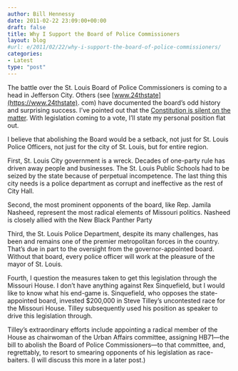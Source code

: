 ```yaml
---
author: Bill Hennessy
date: 2011-02-22 23:09:00+00:00
draft: false
title: Why I Support the Board of Police Commissioners
layout: blog
#url: e/2011/02/22/why-i-support-the-board-of-police-commissioners/
categories:
- Latest
type: "post"
---
```


The battle over the St. Louis Board of Police Commissioners is coming to a head in Jefferson City. Others (see [www.24thstate](https://www.24thstate). com) have documented the board’s odd history and surprising success. I’ve pointed out that the [Constitution is silent on the matter](https://hennessysview.com/political-science/whats-the-constitutional-standing-of-a-city/). With legislation coming to a vote, I’ll state my personal position flat out. 

 

I believe that abolishing the Board would be a setback, not just for St. Louis Police Officers, not just for the city of St. Louis, but for entire region.

 

First, St. Louis City government is a wreck. Decades of one-party rule has driven away people and businesses. The St. Louis Public Schools had to be seized by the state because of perpetual incompetence. The last thing this city needs is a police department as corrupt and ineffective as the rest of City Hall. 

 

Second, the most prominent opponents of the board, like Rep. Jamila Nasheed, represent the most radical elements of Missouri politics. Nasheed is closely allied with the New Black Panther Party

 

Third, the St. Louis Police Department, despite its many challenges, has been and remains one of the premier metropolitan forces in the country. That’s due in part to the oversight from the governor-appointed board. Without that board, every police officer will work at the pleasure of the mayor of St. Louis.

 

Fourth, I question the measures taken to get this legislation through the Missouri House. I don’t have anything against Rex Sinquefield, but I would like to know what his end-game is. Sinquefield, who opposes the state-appointed board, invested $200,000 in Steve Tilley’s uncontested race for the Missouri House. Tilley subsequently used his position as speaker to drive this legislation through.

 

Tilley’s extraordinary efforts include appointing a radical member of the House as chairwoman of the Urban Affairs committee, assigning HB71—the bill to abolish the Board of Police Commissioners—to that committee, and, regrettably, to resort to smearing opponents of his legislation as race-baiters. (I will discuss this more in a later post.)
